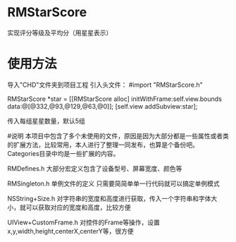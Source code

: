 # RMStarScore 

实现评分等级及平均分（用星星表示）

# 使用方法

导入"CHD"文件夹到项目工程
引入头文件： #import "RMStarScore.h" 

RMStarScore *star = [[RMStarScore alloc] initWithFrame:self.view.bounds data:@[@332,@93,@129,@63,@0]];
[self.view addSubview:star];

传入每组星星数量，默认5组

#说明
本项目中包含了多个未使用的文件，原因是因为大部分都是一些属性或者类的扩展方法，比较常用，本人进行了整理一同发布，也算是个备份吧。Categories目录中均是一些扩展的内容。

RMDefines.h 大部分宏定义包含了设备型号、屏幕宽度、颜色等

RMSingleton.h 单例文件的定义 只需要简简单单一行代码就可以搞定单例模式

NSString+Size.h 对字符串的宽度和高度进行获取，传入一个字符串和字体大小，就可以获取对应的宽度和高度，比较方便

UIView+CustomFrame.h 对控件的Frame等操作，设置x,y,width,height,centerX,centerY等，很方便
